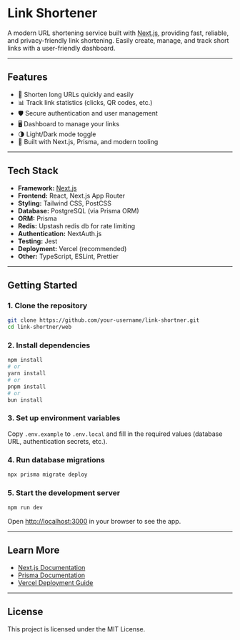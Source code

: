 # Link Shortener

A modern URL shortening service built with [Next.js](https://nextjs.org), providing fast, reliable, and privacy-friendly link shortening. Easily create, manage, and track short links with a user-friendly dashboard.

---

## Features

- 🔗 Shorten long URLs quickly and easily
- 📊 Track link statistics (clicks, QR codes, etc.)
- 🛡️ Secure authentication and user management
- 🖥️ Dashboard to manage your links
- 🌗 Light/Dark mode toggle
- 🧩 Built with Next.js, Prisma, and modern tooling

---

## Tech Stack

- **Framework:** [Next.js](https://nextjs.org/)
- **Frontend:** React, Next.js App Router
- **Styling:** Tailwind CSS, PostCSS
- **Database:** PostgreSQL (via Prisma ORM)
- **ORM:** Prisma
- **Redis:** Upstash redis db for rate limiting
- **Authentication:** NextAuth.js
- **Testing:** Jest
- **Deployment:** Vercel (recommended)
- **Other:** TypeScript, ESLint, Prettier

---

## Getting Started

### 1. Clone the repository

```bash
git clone https://github.com/your-username/link-shortner.git
cd link-shortner/web
```

### 2. Install dependencies

```bash
npm install
# or
yarn install
# or
pnpm install
# or
bun install
```

### 3. Set up environment variables

Copy `.env.example` to `.env.local` and fill in the required values (database URL, authentication secrets, etc.).

### 4. Run database migrations

```bash
npx prisma migrate deploy
```

### 5. Start the development server

```bash
npm run dev
```

Open [http://localhost:3000](http://localhost:3000) in your browser to see the app.

---

## Learn More

- [Next.js Documentation](https://nextjs.org/docs)
- [Prisma Documentation](https://www.prisma.io/docs)
- [Vercel Deployment Guide](https://vercel.com/docs)

---

## License

This project is licensed under the MIT License.
